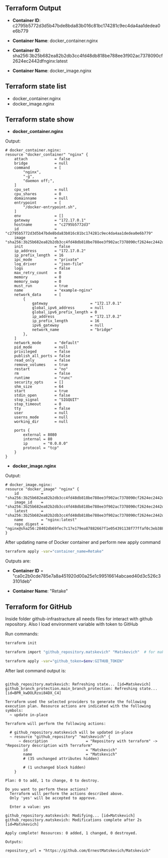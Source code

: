 ## Terraform Output

- **Container ID**: c2795b5772d3d5b47bde8bda83b016c81bc174281c9ec4da4aa1dedea0e6b779
- **Container Name**: docker_container.nginx


- **Container ID**: sha256:3b25b682ea82b2db3cc4fd48db818be788ee3f902ac7378090cf2624ec2442dfnginx:latest
- **Container Name**: docker_image.nginx


## Terraform state list
- docker_container.nginx
- docker_image.nginx

## Terraform state show 
- **docker_container.nginx**

Output:
```hcl
# docker_container.nginx:
resource "docker_container" "nginx" {
    attach            = false
    bridge            = null
    command           = [
        "nginx",
        "-g",
        "daemon off;",
    ]
    cpu_set           = null
    cpu_shares        = 0
    domainname        = null
    entrypoint        = [
        "/docker-entrypoint.sh",
    ]
    env               = []
    gateway           = "172.17.0.1"
    hostname          = "c2795b5772d3"
    id                = "c2795b5772d3d5b47bde8bda83b016c81bc174281c9ec4da4aa1dedea0e6b779"
    image             = "sha256:3b25b682ea82b2db3cc4fd48db818be788ee3f902ac7378090cf2624ec2442df"
    init              = false
    ip_address        = "172.17.0.2"
    ip_prefix_length  = 16
    ipc_mode          = "private"
    log_driver        = "json-file"
    logs              = false
    max_retry_count   = 0
    memory            = 0
    memory_swap       = 0
    must_run          = true
    name              = "example-nginx"
    network_data      = [
        {
            gateway                   = "172.17.0.1"
            global_ipv6_address       = null
            global_ipv6_prefix_length = 0
            ip_address                = "172.17.0.2"
            ip_prefix_length          = 16
            ipv6_gateway              = null
            network_name              = "bridge"
        },
    ]
    network_mode      = "default"
    pid_mode          = null
    privileged        = false
    publish_all_ports = false
    read_only         = false
    remove_volumes    = true
    restart           = "no"
    rm                = false
    runtime           = "runc"
    security_opts     = []
    shm_size          = 64
    start             = true
    stdin_open        = false
    stop_signal       = "SIGQUIT"
    stop_timeout      = 0
    tty               = false
    user              = null
    userns_mode       = null
    working_dir       = null

    ports {
        external = 8080
        internal = 80
        ip       = "0.0.0.0"
        protocol = "tcp"
    }
}
```

- **docker_image.nginx**

Output:
```hcl
# docker_image.nginx:
resource "docker_image" "nginx" {
    id          = "sha256:3b25b682ea82b2db3cc4fd48db818be788ee3f902ac7378090cf2624ec2442dfnginx:latest"
    image_id    = "sha256:3b25b682ea82b2db3cc4fd48db818be788ee3f902ac7378090cf2624ec2442df"
    latest      = "sha256:3b25b682ea82b2db3cc4fd48db818be788ee3f902ac7378090cf2624ec2442df"
    name        = "nginx:latest"
    repo_digest = "nginx@sha256:28402db69fec7c17e179ea87882667f1e054391138f77ffaf0c3eb388efc3ffb"
}
```

After updating name of Docker container and perform new apply command
```bash
terraform apply -var="container_name=Retake"
```

Outputs are:
- **Container ID** = "ca0c2b0cde785e7a8a451920d00a25e1c99516614abcaed40d3c526c33101deb"

- **Container Name**: "Retake"


## Terraform for GitHub

Inside folder github-infrastracture all needs files for interact with github repository.
Also I load environment variable with token to GitHub

Run commands:
```bash 
terraform init 
```

```bash
terraform import "github_repository.matskevich" "Matskevich"  # for make state
```

```bash
terraform apply -var="github_token=$env:GITHUB_TOKEN"
```

After last command output is:

```

github_repository.matskevich: Refreshing state... [id=Matskevich]
github_branch_protection.main_branch_protection: Refreshing state... [id=BPR_kwDOLRzoi84DX_C4]

Terraform used the selected providers to generate the following execution plan. Resource actions are indicated with the following symbols:
  ~ update in-place

Terraform will perform the following actions:

  # github_repository.matskevich will be updated in-place
  ~ resource "github_repository" "matskevich" {
      ~ description                 = "Repository with terraform" -> "Repository description with Terraform"
        id                          = "Matskevich"
        name                        = "Matskevich"
        # (35 unchanged attributes hidden)

        # (1 unchanged block hidden)
    }

Plan: 0 to add, 1 to change, 0 to destroy.

Do you want to perform these actions?
  Terraform will perform the actions described above.
  Only 'yes' will be accepted to approve.

  Enter a value: yes

github_repository.matskevich: Modifying... [id=Matskevich]
github_repository.matskevich: Modifications complete after 2s [id=Matskevich]

Apply complete! Resources: 0 added, 1 changed, 0 destroyed.

Outputs:

repository_url = "https://github.com/ErnestMatskevich/Matskevich"
```




